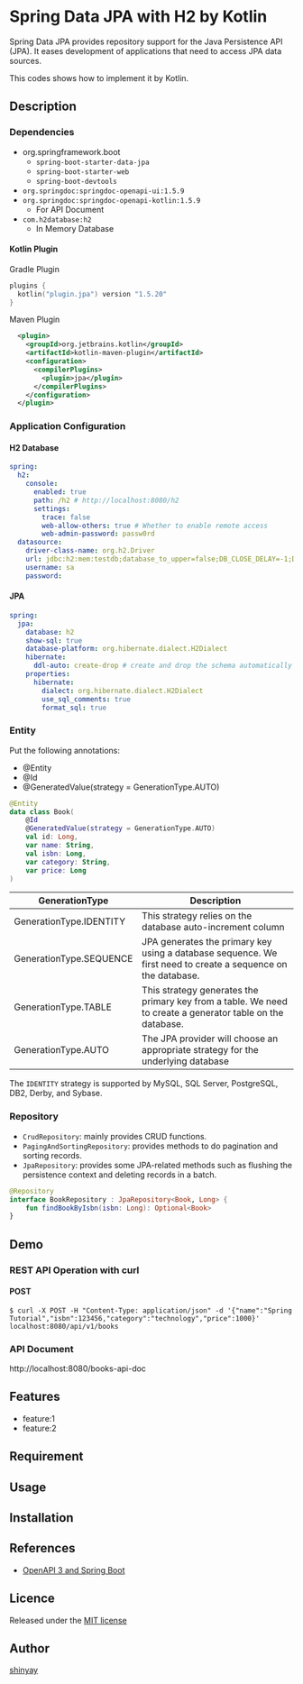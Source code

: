 # Spring Data JPA with H2 by Kotlin

Spring Data JPA provides repository support for the Java Persistence API (JPA).
It eases development of applications that need to access JPA data sources.

This codes shows how to implement it by Kotlin.

## Description
### Dependencies
- org.springframework.boot
  - `spring-boot-starter-data-jpa`
  - `spring-boot-starter-web`
  - `spring-boot-devtools`
- `org.springdoc:springdoc-openapi-ui:1.5.9`
- `org.springdoc:springdoc-openapi-kotlin:1.5.9`
  - For API Document
- `com.h2database:h2`
  - In Memory Database

#### Kotlin Plugin
Gradle Plugin
```kotlin
plugins {
  kotlin("plugin.jpa") version "1.5.20"
}
```

Maven Plugin
```xml
  <plugin>
    <groupId>org.jetbrains.kotlin</groupId>
    <artifactId>kotlin-maven-plugin</artifactId>
    <configuration>
      <compilerPlugins>
        <plugin>jpa</plugin>
      </compilerPlugins>
    </configuration>
  </plugin>
```

### Application Configuration
#### H2 Database
```yaml
spring:
  h2:
    console:
      enabled: true
      path: /h2 # http://localhost:8080/h2
      settings:
        trace: false
        web-allow-others: true # Whether to enable remote access
        web-admin-password: passw0rd
  datasource:
    driver-class-name: org.h2.Driver
    url: jdbc:h2:mem:testdb;database_to_upper=false;DB_CLOSE_DELAY=-1;DB_CLOSE_ON_EXIT=FALSE
    username: sa
    password:
```

#### JPA
```yaml
spring:
  jpa:
    database: h2
    show-sql: true
    database-platform: org.hibernate.dialect.H2Dialect
    hibernate:
      ddl-auto: create-drop # create and drop the schema automatically when a session is starts and ends
    properties:
      hibernate:
        dialect: org.hibernate.dialect.H2Dialect
        use_sql_comments: true
        format_sql: true
```

### Entity
Put the following annotations:
- @Entity
- @Id
- @GeneratedValue(strategy = GenerationType.AUTO)

```kotlin
@Entity
data class Book(
    @Id
    @GeneratedValue(strategy = GenerationType.AUTO)
    val id: Long,
    var name: String,
    val isbn: Long,
    var category: String,
    var price: Long
)
```

|GenerationType|Description|
|--------------|-----------|
|GenerationType.IDENTITY|This strategy relies on the database auto-increment column|
|GenerationType.SEQUENCE|JPA generates the primary key using a database sequence. We first need to create a sequence on the database.|
|GenerationType.TABLE|This strategy generates the primary key from a table. We need to create a generator table on the database.|
|GenerationType.AUTO|The JPA provider will choose an appropriate strategy for the underlying database|

The `IDENTITY` strategy is supported by MySQL, SQL Server, PostgreSQL, DB2, Derby, and Sybase.

### Repository
- `CrudRepository`: mainly provides CRUD functions.
- `PagingAndSortingRepository`: provides methods to do pagination and sorting records.
- `JpaRepository`: provides some JPA-related methods such as flushing the persistence context and deleting records in a batch.

```kotlin
@Repository
interface BookRepository : JpaRepository<Book, Long> {
    fun findBookByIsbn(isbn: Long): Optional<Book>
}
```

## Demo
### REST API Operation with curl
#### POST
```shell
$ curl -X POST -H "Content-Type: application/json" -d '{"name":"Spring Tutorial","isbn":123456,"category":"technology","price":1000}' localhost:8080/api/v1/books
```


### API Document
http://localhost:8080/books-api-doc

## Features

- feature:1
- feature:2

## Requirement

## Usage

## Installation

## References
- [OpenAPI 3 and Spring Boot](https://springdoc.org/)
## Licence

Released under the [MIT license](https://gist.githubusercontent.com/shinyay/56e54ee4c0e22db8211e05e70a63247e/raw/34c6fdd50d54aa8e23560c296424aeb61599aa71/LICENSE)

## Author

[shinyay](https://github.com/shinyay)
